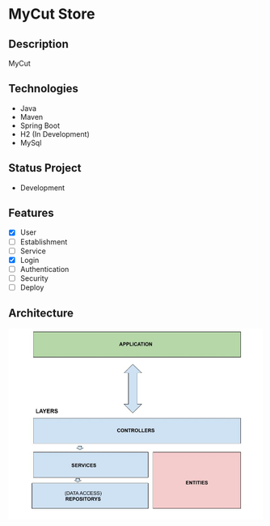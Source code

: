 # MyCut Store

## Description

MyCut

## Technologies
 - Java
 - Maven
 - Spring Boot
 - H2 (In Development)
 - MySql

## Status Project

- Development

## Features
- [x] User
- [ ] Establishment
- [ ] Service
- [x] Login
- [ ] Authentication
- [ ] Security
- [ ] Deploy

## Architecture
![](docs/architecture.jpg)
